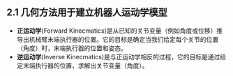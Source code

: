 ## 2.1 几何方法用于建立机器人运动学模型

- **正运动学**(Forward Kinecmatics)是从已知的关节变量（例如角度或位移）推导出机械臂末端执行器的位置。它的目标是确定当我们给定每个关节的位置（角度）时，末端执行器的位置和姿态。
- **逆运动学**(Inverse Kinecmatics)是与正运动学相反的过程，它的目标是通过给定末端执行器的位置，求解出关节变量（角度）。